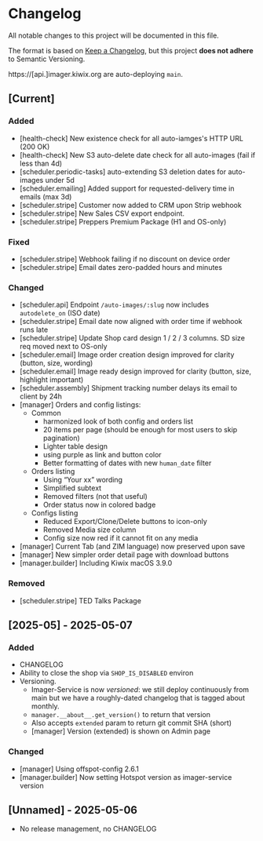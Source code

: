 # Changelog

All notable changes to this project will be documented in this file.

The format is based on [Keep a Changelog](https://keepachangelog.com/en/1.0.0/),
but this project **does not adhere** to Semantic Versioning.

https://[api.]imager.kiwix.org are auto-deploying `main`.

## [Current]

### Added

- [health-check] New existence check for all auto-iamges's HTTP URL (200 OK)
- [health-check] New S3 auto-delete date check for all auto-images (fail if less than 4d)
- [scheduler.periodic-tasks] auto-extending S3 deletion dates for auto-images under 5d
- [scheduler.emailing] Added support for requested-delivery time in emails (max 3d)
- [scheduler.stripe] Customer now added to CRM upon Strip webhook
- [scheduler.stripe] New Sales CSV export endpoint.
- [scheduler.stripe] Preppers Premium Package (H1 and OS-only)

### Fixed

- [scheduler.stripe] Webhook failing if no discount on device order
- [scheduler.stripe] Email dates zero-padded hours and minutes

### Changed

- [scheduler.api] Endpoint `/auto-images/:slug` now includes `autodelete_on` (ISO date)
- [scheduler.stripe] Email date now aligned with order time if webhook runs late
- [scheduler.stripe] Update Shop card design 1 / 2 / 3 columns. SD size req moved next to OS-only
- [scheduler.email] Image order creation design improved for clarity (button, size, wording)
- [scheduler.email] Image ready design improved for clarity (button, size, highlight important)
- [scheduler.assembly] Shipment tracking number delays its email to client by 24h
- [manager] Orders and config listings:
  - Common
    - harmonized look of both config and orders list
    - 20 items per page (should be enough for most users to skip pagination)
    - Lighter table design
    - using purple as link and button color
    - Better formatting of dates with new `human_date` filter
  - Orders listing
    - Using “Your xx” wording
    - Simplified subtext
    - Removed filters (not that useful)
    - Order status now in colored badge
  - Configs listing
    - Reduced Export/Clone/Delete buttons to icon-only
    - Removed Media size column
    - Config size now red if it cannot fit on any media
- [manager] Current Tab (and ZIM language) now preserved upon save
- [manager] New simpler order detail page with download buttons
- [manager.builder] Including Kiwix macOS 3.9.0

### Removed

- [scheduler.stripe] TED Talks Package

## [2025-05] - 2025-05-07

### Added

- CHANGELOG
- Ability to close the shop via `SHOP_IS_DISABLED` environ
- Versioning.
  - Imager-Service is now *versioned*: we still deploy continuously from main
    but we have a roughly-dated changelog that is tagged about monthly.
  - `manager.__about__.get_version()` to return that version
  - Also accepts `extended` param to return git commit SHA (short)
  - [manager] Version (extended) is shown on Admin page

### Changed

- [manager] Using offspot-config 2.6.1
- [manager.builder] Now setting Hotspot version as imager-service version

## [Unnamed] - 2025-05-06

- No release management, no CHANGELOG
